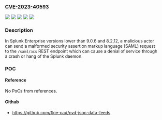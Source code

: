 ### [CVE-2023-40593](https://cve.mitre.org/cgi-bin/cvename.cgi?name=CVE-2023-40593)
![](https://img.shields.io/static/v1?label=Product&message=Splunk%20Cloud&color=blue)
![](https://img.shields.io/static/v1?label=Product&message=Splunk%20Enterprise&color=blue)
![](https://img.shields.io/static/v1?label=Version&message=-%3C%209.0.2205%20&color=brighgreen)
![](https://img.shields.io/static/v1?label=Version&message=8.2%3C%208.2.12%20&color=brighgreen)
![](https://img.shields.io/static/v1?label=Vulnerability&message=The%20software%20does%20not%20properly%20control%20the%20allocation%20and%20maintenance%20of%20a%20limited%20resource%20thereby%20enabling%20an%20actor%20to%20influence%20the%20amount%20of%20resources%20consumed%2C%20eventually%20leading%20to%20the%20exhaustion%20of%20available%20resources.&color=brighgreen)

### Description

In Splunk Enterprise versions lower than 9.0.6 and 8.2.12, a malicious actor can send a malformed security assertion markup language (SAML) request to the `/saml/acs` REST endpoint which can cause a denial of service through a crash or hang of the Splunk daemon.

### POC

#### Reference
No PoCs from references.

#### Github
- https://github.com/fkie-cad/nvd-json-data-feeds

